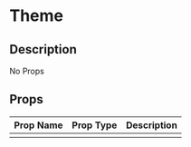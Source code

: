 # Theme

## Description

No Props

## Props

| Prop Name | Prop Type | Description |
| :-------- | :-------: | :---------- |
|       |  |  |
